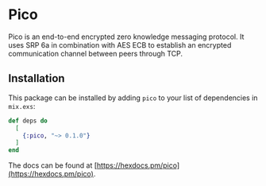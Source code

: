 # Pico

Pico is an end-to-end encrypted zero knowledge messaging protocol. It uses
SRP 6a in combination with AES ECB to establish an encrypted communication
channel between peers through TCP.

## Installation

This package can be installed by adding `pico` to your list of dependencies
in `mix.exs`:

```elixir
def deps do
  [
    {:pico, "~> 0.1.0"}
  ]
end
```

The docs can be found at [https://hexdocs.pm/pico](https://hexdocs.pm/pico).
